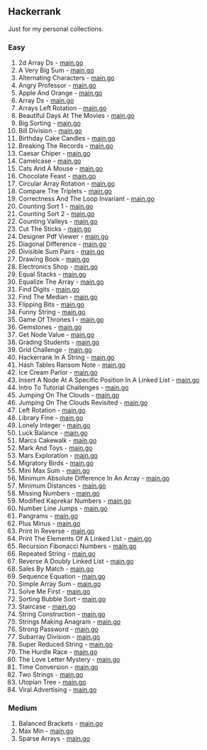 ## Hackerrank

Just for my personal collections.

<!-- start dictionary -->

### Easy 
1. 2d Array Ds - [main.go](easy/2d-array-ds/main.go)
2. A Very Big Sum - [main.go](easy/a-very-big-sum/main.go)
3. Alternating Characters - [main.go](easy/alternating-characters/main.go)
4. Angry Professor - [main.go](easy/angry-professor/main.go)
5. Apple And Orange - [main.go](easy/apple-and-orange/main.go)
6. Array Ds - [main.go](easy/array-ds/main.go)
7. Arrays Left Rotation - [main.go](easy/arrays-left-rotation/main.go)
8. Beautiful Days At The Movies - [main.go](easy/beautiful-days-at-the-movies/main.go)
9. Big Sorting - [main.go](easy/big-sorting/main.go)
10. Bill Division - [main.go](easy/bill-division/main.go)
11. Birthday Cake Candles - [main.go](easy/birthday-cake-candles/main.go)
12. Breaking The Records - [main.go](easy/breaking-the-records/main.go)
13. Caesar Chiper - [main.go](easy/caesar-chiper/main.go)
14. Camelcase - [main.go](easy/camelcase/main.go)
15. Cats And A Mouse - [main.go](easy/cats-and-a-mouse/main.go)
16. Chocolate Feast - [main.go](easy/chocolate-feast/main.go)
17. Circular Array Rotation - [main.go](easy/circular-array-rotation/main.go)
18. Compare The Triplets - [main.go](easy/compare-the-triplets/main.go)
19. Correctness And The Loop Invariant - [main.go](easy/correctness-and-the-loop-invariant/main.go)
20. Counting Sort 1 - [main.go](easy/counting-sort-1/main.go)
21. Counting Sort 2 - [main.go](easy/counting-sort-2/main.go)
22. Counting Valleys - [main.go](easy/counting-valleys/main.go)
23. Cut The Sticks - [main.go](easy/cut-the-sticks/main.go)
24. Designer Pdf Viewer - [main.go](easy/designer-pdf-viewer/main.go)
25. Diagonal Difference - [main.go](easy/diagonal-difference/main.go)
26. Divisible Sum Pairs - [main.go](easy/divisible-sum-pairs/main.go)
27. Drawing Book - [main.go](easy/drawing-book/main.go)
28. Electronics Shop - [main.go](easy/electronics-shop/main.go)
29. Equal Stacks - [main.go](easy/equal-stacks/main.go)
30. Equalize The Array - [main.go](easy/equalize-the-array/main.go)
31. Find Digits - [main.go](easy/find-digits/main.go)
32. Find The Median - [main.go](easy/find-the-median/main.go)
33. Flipping Bits - [main.go](easy/flipping-bits/main.go)
34. Funny String - [main.go](easy/funny-string/main.go)
35. Game Of Thrones I - [main.go](easy/game-of-thrones-i/main.go)
36. Gemstones - [main.go](easy/gemstones/main.go)
37. Get Node Value - [main.go](easy/get-node-value/main.go)
38. Grading Students - [main.go](easy/grading-students/main.go)
39. Grid Challenge - [main.go](easy/grid-challenge/main.go)
40. Hackerrank In A String - [main.go](easy/hackerrank-in-a-string/main.go)
41. Hash Tables Ransom Note - [main.go](easy/hash-tables-ransom-note/main.go)
42. Ice Cream Parlor - [main.go](easy/ice-cream-parlor/main.go)
43. Insert A Node At A Specific Position In A Linked List - [main.go](easy/insert-a-node-at-a-specific-position-in-a-linked-list/main.go)
44. Intro To Tutorial Challenges - [main.go](easy/intro-to-tutorial-challenges/main.go)
45. Jumping On The Clouds - [main.go](easy/jumping-on-the-clouds/main.go)
46. Jumping On The Clouds Revisited - [main.go](easy/jumping-on-the-clouds-revisited/main.go)
47. Left Rotation - [main.go](easy/left-rotation/main.go)
48. Library Fine - [main.go](easy/library-fine/main.go)
49. Lonely Integer - [main.go](easy/lonely-integer/main.go)
50. Luck Balance - [main.go](easy/luck-balance/main.go)
51. Marcs Cakewalk - [main.go](easy/marcs-cakewalk/main.go)
52. Mark And Toys - [main.go](easy/mark-and-toys/main.go)
53. Mars Exploration - [main.go](easy/mars-exploration/main.go)
54. Migratory Birds - [main.go](easy/migratory-birds/main.go)
55. Mini Max Sum - [main.go](easy/mini-max-sum/main.go)
56. Minimum Absolute Difference In An Array - [main.go](easy/minimum-absolute-difference-in-an-array/main.go)
57. Minimum Distances - [main.go](easy/minimum-distances/main.go)
58. Missing Numbers - [main.go](easy/missing-numbers/main.go)
59. Modified Kaprekar Numbers - [main.go](easy/modified-kaprekar-numbers/main.go)
60. Number Line Jumps - [main.go](easy/number-line-jumps/main.go)
61. Pangrams - [main.go](easy/pangrams/main.go)
62. Plus Minus - [main.go](easy/plus-minus/main.go)
63. Print In Reverse - [main.go](easy/print-in-reverse/main.go)
64. Print The Elements Of A Linked List - [main.go](easy/print-the-elements-of-a-linked-list/main.go)
65. Recursion Fibonacci Numbers - [main.go](easy/recursion-fibonacci-numbers/main.go)
66. Repeated String - [main.go](easy/repeated-string/main.go)
67. Reverse A Doubly Linked List - [main.go](easy/reverse-a-doubly-linked-list/main.go)
68. Sales By Match - [main.go](easy/sales-by-match/main.go)
69. Sequence Equation - [main.go](easy/sequence-equation/main.go)
70. Simple Array Sum - [main.go](easy/simple-array-sum/main.go)
71. Solve Me First - [main.go](easy/solve-me-first/main.go)
72. Sorting Bubble Sort - [main.go](easy/sorting-bubble-sort/main.go)
73. Staircase - [main.go](easy/staircase/main.go)
74. String Construction - [main.go](easy/string-construction/main.go)
75. Strings Making Anagram - [main.go](easy/strings-making-anagram/main.go)
76. Strong Password - [main.go](easy/strong-password/main.go)
77. Subarray Division - [main.go](easy/subarray-division/main.go)
78. Super Reduced String - [main.go](easy/super-reduced-string/main.go)
79. The Hurdle Race - [main.go](easy/the-hurdle-race/main.go)
80. The Love Letter Mystery - [main.go](easy/the-love-letter-mystery/main.go)
81. Time Conversion - [main.go](easy/time-conversion/main.go)
82. Two Strings - [main.go](easy/two-strings/main.go)
83. Utopian Tree - [main.go](easy/utopian-tree/main.go)
84. Viral Advertising - [main.go](easy/viral-advertising/main.go)


### Medium 
1. Balanced Brackets - [main.go](medium/balanced-brackets/main.go)
2. Max Min - [main.go](medium/max-min/main.go)
3. Sparse Arrays - [main.go](medium/sparse-arrays/main.go)

<!-- end dictionary -->
